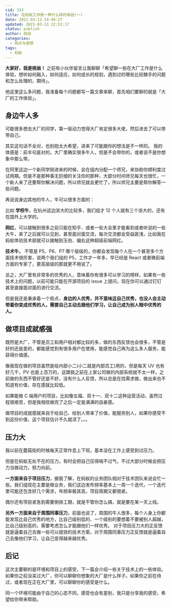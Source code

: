 ```yaml
---
cid: 333
title: 在蚂蚁工作是一种什么样的体验(一)
date: 2021-03-13 14:49:27
updated: 2021-03-13 22:53:17
status: publish
author: 桃翁
categories: 
  - 观点与感想
tags: 
  - 蚂蚁
---
```



**大家好，我是桃翁！**
之前有小伙伴留言让我聊聊「希望聊一些在大厂工作是什么体验，想听如何融入，如何适应，如何成长的规划，遇到过的哪些比较棘手的问题和怎么处理的，期待」。

他这里这么多问题，我准备每个问题都写一篇文章来聊，首先咱们要聊的就是「大厂的工作体验」。
## 身边牛人多
可能很多想去大厂的同学，第一驱动力觉得大厂肯定很多大佬，然后进去了可以带带自己。

其实这句话不全对，也别抱太大希望，进来了可能跟你的想法是不一样的。
我的体感是：前半句是对的，大厂里确实很多牛人，但是不会带你的，或者说不是你想象中那么带。

在阿里这边一个新同学刚进来的时候，会在组内分配一个师兄，来协助你顺利度过试用期。但是不是那种事无巨细的关注你的那种，大部分时间师兄每天也很忙，一个新人来了还要帮你解决问题，所以师兄就会更忙了，所以师兄主要是帮你解答一些问题。

再说说身边其他的牛人，牛可以很多方面的：

比如 **学校牛**，在杭州这边浙大的比较多，我们组才 12 个人就有三个浙大的，还有在国外上大学的。

**网红**，可以接触到很多之前只能在知乎、或者一些大会里才能看到或者听说的一些大牛，来了之后就可以见到，甚至面对面交流，每次交流都会受益匪浅，比如我在蚂蚁体验技术部就可以接触到玉伯、偏右这种超级前端网红。

**技术牛，** 不管是 P5、P6、P7 哪个层级的，你都会发现每个人在一个甚至多个方面技术很厉害，说两个我们组的 P5，工作才一年多，早已经是 React 或者微前端方面的专家了，更高层级的那就更不用说了。

总之，大厂里有非常多的优秀的人，意味着你有很多可以学习的榜样，如果有一些技术上的问题，以前可能只能在开源项目的 issue 上提问，现在你可以通过钉钉甚至直接面对面的进行交流。

但是我还是秉承着一个观点，**身边的人优秀，并不意味这自己优秀，也没人会主动带着你变成优秀的人，需要自己主动去跟他们学习，让自己成为别人眼中优秀的人。**

## 做项目成就感强

既然是大厂，不管是员工和用户相对都比较的多，做的东西反馈也会很多，不管是好的还是差的，都能感觉到有很多用户在使用，能感觉自己再为这么多人服务，能获得价值感。

像我现在做的项目虽然是给内部小二(小二就是内部员工)用的，但是每天 UV 也有好几千，PV 也是上百万的，这跟我之前在上家公司做的内部系统就不太一样，之前做的东西不管好还是不好，没有什么人反馈，所以总是在找需求做，做出来也不知道有价值，存在感就比较低。

如果能做 C 端用户的项目，比如像五福、双十一、双十二这种运营活动，虽然过程很艰苦，但是我相信做完了之后一定是满满的自豪感。

做项目的成就感就来自于给自己、给别人带来了价值，能服务别人，如果你感受不到这份价值，这个项目估计不久就凉了。。。

## 压力大

我以前在蘑菇街的时候每天正常作息上下班，基本没在工作上感受到过压力。

但是在蚂蚁无处不在的压力，有时会把自己压得喘不过气，不过大部分时候会把压力当做动力，努力向前。

**一方面来自于项目压力**，据我了解，在蚂蚁的业务团队相对于技术团队来说会忙一些。我们组现在主要是做业务，我们这边发布频率基本上一周一个迭代，一个迭代里可能还包含好几个需求，布频率极其高，项目周期又都很紧。

偶尔还有项目紧急到需要倒排工期，就是不管你怎么搞，就是要在某一天上线。

**另外一方面来自于周围同事压力**，前面也说了，周围的牛人很多，每个人身上你都能发现比自己优秀的地方，比自己级别低的、一个级别的要想着不要被别人超越，比自己级别高的，需要考虑怎么才能跟他们一样优秀。
对于项目压力大的正反馈就是逼着自己去做一些可以提效的技术方案，对于周围同事压力正反馈就是逼着自己去像他们学习，让自己变得越来越优秀。

## 后记

这次主要聊的是环境和项目上的感受，下一篇会介绍一些关于技术上的一些体验。如果你之前没呆过大厂，你可以聊聊你想象的大厂是什么样子。如果你之前在待过，或者现在正在大厂里，可以聊聊你的感受是什么。

同一个环境可能由于自己的心态不同，感受也会有差别，我只是分享我的感受，希望给你带来帮助。